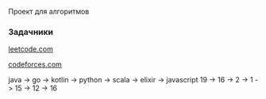 Проект для алгоритмов

### Задачники

[leetcode.com](leetcode.com)

[codeforces.com](leetcode.com)

java   ->   go   -> kotlin -> python -> scala -> elixir -> javascript
19     ->  16    ->   2    ->   1    -> 15    ->  12    ->  16

